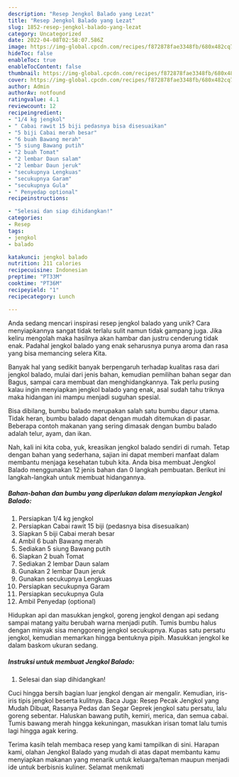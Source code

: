 ```yaml
---
description: "Resep Jengkol Balado yang Lezat"
title: "Resep Jengkol Balado yang Lezat"
slug: 1852-resep-jengkol-balado-yang-lezat
category: Uncategorized
date: 2022-04-08T02:58:07.586Z
image: https://img-global.cpcdn.com/recipes/f872878fae3348fb/680x482cq70/jengkol-balado-foto-resep-utama.jpg
hideToc: false
enableToc: true
enableTocContent: false
thumbnail: https://img-global.cpcdn.com/recipes/f872878fae3348fb/680x482cq70/jengkol-balado-foto-resep-utama.jpg
cover: https://img-global.cpcdn.com/recipes/f872878fae3348fb/680x482cq70/jengkol-balado-foto-resep-utama.jpg
author: Admin
authorAv: notfound
ratingvalue: 4.1
reviewcount: 12
recipeingredient:
- "1/4 kg jengkol"
- " Cabai rawit 15 biji pedasnya bisa disesuaikan"
- "5 biji Cabai merah besar"
- "6 buah Bawang merah"
- "5 siung Bawang putih"
- "2 buah Tomat"
- "2 lembar Daun salam"
- "2 lembar Daun jeruk"
- "secukupnya Lengkuas"
- "secukupnya Garam"
- "secukupnya Gula"
- " Penyedap optional"
recipeinstructions:

- "Selesai dan siap dihidangkan!"
categories:
- Resep
tags:
- jengkol
- balado

katakunci: jengkol balado 
nutrition: 211 calories
recipecuisine: Indonesian
preptime: "PT33M"
cooktime: "PT36M"
recipeyield: "1"
recipecategory: Lunch

---
```





Anda sedang mencari inspirasi resep jengkol balado yang unik? Cara menyiapkannya sangat tidak terlalu sulit namun tidak gampang juga. Jika keliru mengolah maka hasilnya akan hambar dan justru cenderung tidak enak. Padahal jengkol balado yang enak seharusnya punya aroma dan rasa yang bisa memancing selera Kita.





Banyak hal yang sedikit banyak berpengaruh terhadap kualitas rasa dari jengkol balado, mulai dari jenis bahan, kemudian pemilihan bahan segar dan Bagus, sampai cara membuat dan menghidangkannya. Tak perlu pusing kalau ingin menyiapkan jengkol balado yang enak,      asal sudah tahu triknya maka hidangan ini mampu menjadi suguhan spesial.














Bisa dibilang, bumbu balado merupakan salah satu bumbu dapur utama. Tidak heran, bumbu balado dapat dengan mudah ditemukan di pasar. Beberapa contoh makanan yang sering dimasak dengan bumbu balado adalah telur, ayam, dan ikan.






Nah, kali ini kita coba, yuk, kreasikan jengkol balado sendiri di rumah. Tetap dengan bahan yang sederhana, sajian ini dapat memberi manfaat dalam membantu menjaga kesehatan tubuh kita. Anda bisa membuat Jengkol Balado menggunakan 12 jenis bahan dan 0 langkah pembuatan. Berikut ini langkah-langkah untuk membuat hidangannya.

<!--inarticleads1-->

##### Bahan-bahan dan bumbu yang diperlukan dalam menyiapkan Jengkol Balado:

1. Persiapkan 1/4 kg jengkol
1. Persiapkan  Cabai rawit 15 biji (pedasnya bisa disesuaikan)
1. Siapkan 5 biji Cabai merah besar
1. Ambil 6 buah Bawang merah
1. Sediakan 5 siung Bawang putih
1. Siapkan 2 buah Tomat
1. Sediakan 2 lembar Daun salam
1. Gunakan 2 lembar Daun jeruk
1. Gunakan secukupnya Lengkuas
1. Persiapkan secukupnya Garam
1. Persiapkan secukupnya Gula
1. Ambil  Penyedap (optional)


Hidupkan api dan masukkan jengkol, goreng jengkol dengan api sedang sampai matang yaitu berubah warna menjadi putih. Tumis bumbu halus dengan minyak sisa menggoreng jengkol secukupnya. Kupas satu persatu jengkol, kemudian memarkan hingga bentuknya pipih. Masukkan jengkol ke dalam baskom ukuran sedang. 

<!--inarticleads2-->

##### Instruksi untuk membuat Jengkol Balado:


1. Selesai dan siap dihidangkan!

Cuci hingga bersih bagian luar jengkol dengan air mengalir. Kemudian, iris-iris tipis jengkol beserta kulitnya. Baca Juga: Resep Pecak Jengkol yang Mudah Dibuat, Rasanya Pedas dan Segar Geprek jengkol satu persatu, lalu goreng sebentar. Haluskan bawang putih, kemiri, merica, dan semua cabai. Tumis bawang merah hingga kekuningan, masukkan irisan tomat lalu tumis lagi hingga agak kering. 

Terima kasih telah membaca resep yang kami tampilkan di sini. Harapan kami, olahan Jengkol Balado yang mudah di atas dapat membantu kamu menyiapkan makanan yang menarik untuk keluarga/teman maupun menjadi ide untuk berbisnis kuliner. Selamat menikmati
